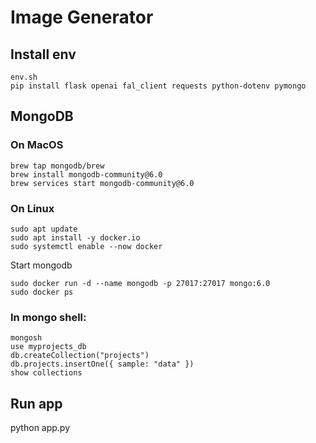 # Image Generator

## Install env
```
env.sh
pip install flask openai fal_client requests python-dotenv pymongo
```

## MongoDB

### On MacOS
```
brew tap mongodb/brew
brew install mongodb-community@6.0
brew services start mongodb-community@6.0
```

### On Linux
```
sudo apt update
sudo apt install -y docker.io
sudo systemctl enable --now docker
```

Start mongodb
```
sudo docker run -d --name mongodb -p 27017:27017 mongo:6.0
sudo docker ps
```

### In mongo shell:
```
mongosh
use myprojects_db
db.createCollection("projects")
db.projects.insertOne({ sample: "data" })
show collections
```

## Run app
python app.py

